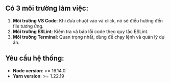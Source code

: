 ## Có 3 môi trường làm việc:

1. **Môi trường VS Code**: Khi đưa chuột vào và click, nó sẽ điều hướng đến file tương ứng.
2. **Môi trường ESLint**: Kiểm tra và báo lỗi code theo quy tắc ESLint.
3. **Môi trường Terminal**: Quan trọng nhất, dùng để chạy lệnh và quản lý dự án.

## Yêu cầu hệ thống:

- **Node version**: >= 16.14.0
- **Yarn version**: >= 1.22.19
